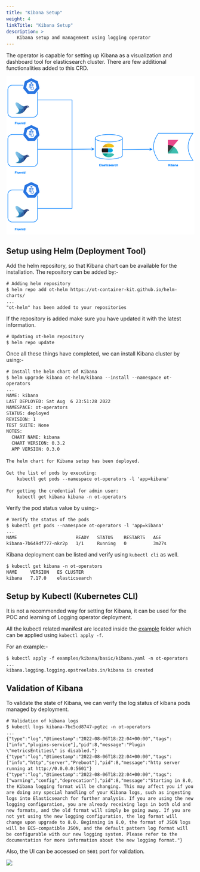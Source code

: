 ```yaml
---
title: "Kibana Setup"
weight: 4
linkTitle: "Kibana Setup"
description: >
    Kibana setup and management using logging operator
---
```


The operator is capable for setting up Kibana as a visualization and dashboard tool for elasticsearch cluster. There are few additional functionalities added to this CRD.

<div align="center">
    <img src="https://github.com/OT-CONTAINER-KIT/logging-operator/blob/master/static/kibana-architecture.png?raw=true">
</div>

## Setup using Helm (Deployment Tool)

Add the helm repository, so that Kibana chart can be available for the installation. The repository can be added by:-

```shell
# Adding helm repository
$ helm repo add ot-helm https://ot-container-kit.github.io/helm-charts/
...
"ot-helm" has been added to your repositories
```

If the repository is added make sure you have updated it with the latest information.

```shell
# Updating ot-helm repository
$ helm repo update
```

Once all these things have completed, we can install Kibana cluster by using:-

```shell
# Install the helm chart of Kibana
$ helm upgrade kibana ot-helm/kibana --install --namespace ot-operators
...
NAME: kibana
LAST DEPLOYED: Sat Aug  6 23:51:28 2022
NAMESPACE: ot-operators
STATUS: deployed
REVISION: 1
TEST SUITE: None
NOTES:
  CHART NAME: kibana
  CHART VERSION: 0.3.2
  APP VERSION: 0.3.0

The helm chart for Kibana setup has been deployed.

Get the list of pods by executing:
    kubectl get pods --namespace ot-operators -l 'app=kibana'

For getting the credential for admin user:
    kubectl get kibana kibana -n ot-operators
```

Verify the pod status value by using:-

```shell
# Verify the status of the pods
$ kubectl get pods --namespace ot-operators -l 'app=kibana'
...
NAME                      READY   STATUS    RESTARTS   AGE
kibana-7b649df777-nkr2p   1/1     Running   0          3m27s
```

Kibana deployment can be listed and verify using `kubectl cli` as well.

```shell
$ kubectl get kibana -n ot-operators
NAME     VERSION   ES CLUSTER
kibana   7.17.0    elasticsearch
```

## Setup by Kubectl (Kubernetes CLI)

It is not a recommended way for setting for Kibana, it can be used for the POC and learning of Logging operator deployment.

All the kubectl related manifest are located inside the [example](https://github.com/OT-CONTAINER-KIT/logging-operator/tree/master/examples/kibana) folder which can be applied using `kubectl apply -f`.

For an example:-

```shell
$ kubectl apply -f examples/kibana/basic/kibana.yaml -n ot-operators
...
kibana.logging.logging.opstreelabs.in/kibana is created
```

## Validation of Kibana

To validate the state of Kibana, we can verify the log status of kibana pods managed by deployment.

```shell
# Validation of kibana logs
$ kubectl logs kibana-7bc5cd8747-pgtzc -n ot-operators
...
{"type":"log","@timestamp":"2022-08-06T18:22:04+00:00","tags":["info","plugins-service"],"pid":8,"message":"Plugin \"metricsEntities\" is disabled."}
{"type":"log","@timestamp":"2022-08-06T18:22:04+00:00","tags":["info","http","server","Preboot"],"pid":8,"message":"http server running at http://0.0.0.0:5601"}
{"type":"log","@timestamp":"2022-08-06T18:22:04+00:00","tags":["warning","config","deprecation"],"pid":8,"message":"Starting in 8.0, the Kibana logging format will be changing. This may affect you if you are doing any special handling of your Kibana logs, such as ingesting logs into Elasticsearch for further analysis. If you are using the new logging configuration, you are already receiving logs in both old and new formats, and the old format will simply be going away. If you are not yet using the new logging configuration, the log format will change upon upgrade to 8.0. Beginning in 8.0, the format of JSON logs will be ECS-compatible JSON, and the default pattern log format will be configurable with our new logging system. Please refer to the documentation for more information about the new logging format."}
```

Also, the UI can be accessed on `5601` port for validation.

![](https://github.com/OT-CONTAINER-KIT/logging-operator/blob/master/static/kibana-ui.png?raw=true)
